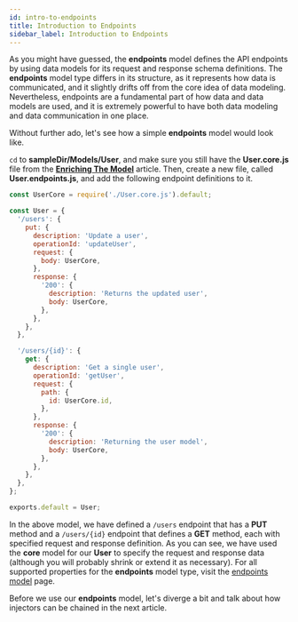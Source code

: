 ```yaml
---
id: intro-to-endpoints
title: Introduction to Endpoints
sidebar_label: Introduction to Endpoints
---
```


As you might have guessed, the **endpoints** model defines the API endpoints by using data models for its request and response schema definitions. The **endpoints** model type differs in its structure, as it represents how data is communicated, and it slightly drifts off from the core idea of data modeling. Nevertheless, endpoints are a fundamental part of how data and data models are used, and it is extremely powerful to have both data modeling and data communication in one place.

Without further ado, let's see how a simple **endpoints** model would look like. 

`cd` to **sampleDir/Models/User**, and make sure you still have the **User.core.js** file from the **[Enriching The Model](getting-started/enriching-the-model.md)** article. Then, create a new file, called **User.endpoints.js**, and add the following endpoint definitions to it.

```javascript
const UserCore = require('./User.core.js').default;

const User = {
  '/users': {
    put: {
      description: 'Update a user',
      operationId: 'updateUser',
      request: {
        body: UserCore,
      },
      response: {
        '200': {
          description: 'Returns the updated user',
          body: UserCore,
        },
      },
    },
  },

  '/users/{id}': {
    get: {
      description: 'Get a single user',
      operationId: 'getUser',
      request: {
        path: {
          id: UserCore.id,
        },
      },
      response: {
        '200': {
          description: 'Returning the user model',
          body: UserCore,
        },
      },
    },
  },
};

exports.default = User;
```

In the above model, we have defined a `/users` endpoint that has a **PUT** method and a `/users/{id}` endpoint that defines a **GET** method, each with specified request and response definition. As you can see, we have used the **core** model for our **User** to specify the request and response data (although you will probably shrink or extend it as necessary). For all supported properties for the **endpoints** model type, visit the [endpoints model](reference/endpoints-model.md) page.

Before we use our **endpoints** model, let's diverge a bit and talk about how injectors can be chained in the next article.

